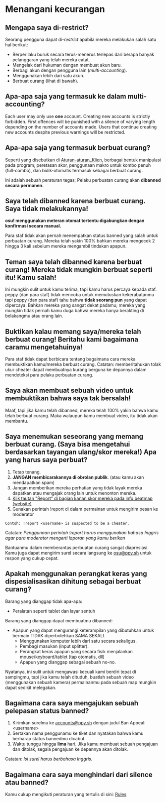 # Menangani kecurangan

## Mengapa saya di-restrict?

Seorang pengguna dapat di-*restrict* apabila mereka melakukan salah satu hal berikut:

- Berperilaku buruk secara terus-menerus terlepas dari berapa banyak pelanggaran yang telah mereka catat.
- Mengelak dari hukuman dengan membuat akun baru.
- Berbagi akun dengan pengguna lain (*multi-accounting*).
- Menggunakan lebih dari satu akun.
- Berbuat curang (lihat di bawah).

## Apa-apa saja yang termasuk ke dalam multi-accounting?

Each user may only use **one** account. Creating new accounts is strictly forbidden. First offences will be punished with a silence of varying length depending on the number of accounts made. Users that continue creating new accounts despite previous warnings will be restricted.

## Apa-apa saja yang termasuk berbuat curang?

Seperti yang disebutkan di [Aturan-aturan_Klien](/wiki/Rules), berbagai bentuk manipulasi pada program; peretasan skor, penggunaan makro untuk kombo penuh (full-combo), dan bidik-otomatis termasuk sebagai berbuat curang.

Ini adalah sebuah peraturan tegas; Pelaku perbuatan curang akan **dibanned secara permanen.**

## Saya telah dibanned karena berbuat curang. Saya tidak melakukannya!

**osu! menggunakan meteran otomat tertentu digabungkan dengan konfirmasi secara manual.**

Para staf tidak akan pernah menempatkan status banned yang salah untuk perbuatan curang. Mereka telah yakin 100% bahkan mereka mengecek 2 hingga 3 kali sebelum mereka mengambil tindakan apapun.

## Teman saya telah dibanned karena berbuat curang! Mereka tidak mungkin berbuat seperti itu! Kamu salah!

Ini mungkin sulit untuk kamu terima, tapi kamu harus percaya kepada staf. peppy (dan para staf) tidak mencoba untuk memutuskan kekerabatanmu tapi peppy (dan para staf) tahu bahwa **tidak seorang pun** yang dapat dipercaya. Bahkan mereka yang sangat dekat padamu; mereka yang mungkin tidak pernah kamu duga bahwa mereka hanya berakting di belakangmu atau orang lain.

## Buktikan kalau memang saya/mereka telah berbuat curang! Beritahu kami bagaimana caramu mengetahuinya!

Para staf tidak dapat berbicara tentang bagaimana cara mereka membuktikan kamu/mereka berbuat curang. Catatan: memberitahukan tolak ukur cheater dapat membuatnya kurang berguna ke depannya dalam mendeteksi para pelaku perbuatan curang.

## Saya akan membuat sebuah video untuk membuktikan bahwa saya tak bersalah!

Maaf, tapi jika kamu telah dibanned, mereka telah 100% yakin bahwa kamu telah berbuat curang. Maka walaupun kamu membuat video, itu tidak akan membantu.

## Saya menemukan seseorang yang memang berbuat curang. (Saya bisa mengetahui berdasarkan tayangan ulang/skor mereka!) Apa yang harus saya perbuat?

1. Tetap tenang.
2. **JANGAN membicarakannya di obrolan publik**. (atau kamu akan mendapatkan spam)
3. Jangan memberikan mereka perhatian yang tidak layak mereka dapatkan atau mengajak orang lain untuk menonton mereka.
4. [Klik tautan "Report" di bagian kanan skor mereka pada info beatmap (website)](https://puu.sh/jAwxU/ff27ba387e.png)
5. Gunakan perintah !report di dalam permainan untuk mengirim pesan ke moderator

`Contoh: !report <username> is suspected to be a cheater.`

Catatan: *Penggunaan perintah !report harus menggunakan bahasa Inggris agar para moderator mengerti laporan yang kamu berikan*

Bantuanmu dalam memberantas perbuatan curang sangat diapresiasi. Kamu juga dapat mengirim surel secara langsung ke [osu@ppy.sh](mailto:osu@ppy.sh) untuk respon yang cukup cepat.

## Apakah menggunakan perangkat keras yang dispesialisasikan dihitung sebagai berbuat curang?

Barang yang dianggap tidak apa-apa:

- Peralatan seperti tablet dan layar sentuh

Barang yang dianggap dapat membuatmu dibanned:

- Apapun yang dapat mengurangi keterampilan yang dibutuhkan untuk bermain TIDAK diperbolehkan SAMA SEKALI.
  - Menggunakan komputer lebih dari satu secara sekaligus.
  - Pembagi masukan (input splitter).
  - Perangkat keras apapun yang secara fisik menjalankan mouse/keyboard/tablet (tap otomatis, dll)
  - Apapun yang dianggap sebagai sebuah no-no.

Nyatanya, ini sulit untuk mengawasi kecuali kami berdiri tepat di sampingmu, tapi jika kamu telah dituduh, buatlah sebuah video (menggunakan sebuah kamera) permainanmu pada sebuah map mungkin dapat sedikit melegakan.

## Bagaimana cara saya mengajukan sebuah pelepasan status banned?

1. Kirimkan surelmu ke [accounts@ppy.sh](mailto:accounts@ppy.sh) dengan judul Ban Appeal: \<username\>
2. Sertakan nama penggunamu ke tiket dan nyatakan bahwa kamu berharap status bannedmu dicabut.
3. Waktu tunggu hingga **lima** hari. Jika kamu membuat sebuah pengajuan dan ditolak, segala pengajuan ke depannya akan ditolak.

Catatan: *Isi surel harus berbahasa Inggris.*

## Bagaimana cara saya menghindari dari silence atau banned?

Kamu cukup mengikuti peraturan yang tertulis di sini: [Rules](/wiki/Rules)
